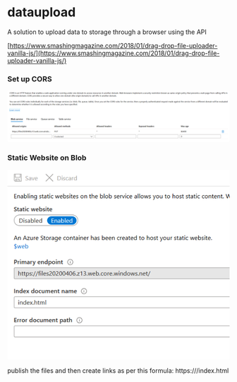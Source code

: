 # dataupload
A solution to upload data to storage through a browser using the API


[https://www.smashingmagazine.com/2018/01/drag-drop-file-uploader-vanilla-js/](https://www.smashingmagazine.com/2018/01/drag-drop-file-uploader-vanilla-js/)



### Set up CORS
![set up CORS](images/cors.png)

### Static Website on Blob
![staticWebsite.png](images/staticWebsite.png)


publish the files and then create links as per this formula:
https://<url>/index.html<SASKey>